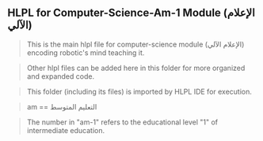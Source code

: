 ## HLPL for Computer-Science-Am-1 Module (الإعلام الآلي)
>This is the main hlpl file for computer-science module (الإعلام الآلي) encoding robotic's mind teaching it.

>Other hlpl files can be added here in this folder for more organized and expanded code.

>This folder (including its files) is imported by HLPL IDE for execution.

>am == التعليم المتوسط

>The number in "am-1" refers to the educational level "1" of intermediate education.
